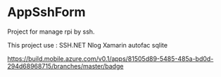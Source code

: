 # AppSshForm
Project for manage rpi by ssh.



This project use : 
SSH.NET
Nlog
Xamarin
autofac
sqlite

https://build.mobile.azure.com/v0.1/apps/81505d89-5485-485a-bd0d-294d68968715/branches/master/badge
